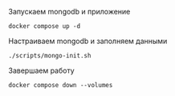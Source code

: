 Запускаем mongodb и приложение

```shell
docker compose up -d
```

Настраиваем mongodb и заполняем данными
```shell
./scripts/mongo-init.sh
```

Завершаем работу
```
docker compose down --volumes
```
